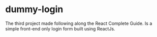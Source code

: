 # dummy-login
The third project made following along the React Complete Guide. Is a simple front-end only login form built using ReactJs.
